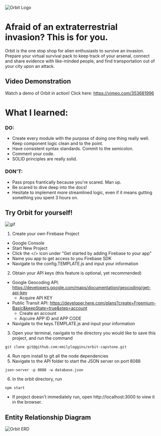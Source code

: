 ![Orbit Logo](https://github.com/emilyloggins/orbit-capstone/blob/master/src/img/logo/OrbitLogo1.png?raw=true "Orbit Logo")
# Afraid of an extraterrestrial invasion? This is for you.
Orbit is the one stop shop for alien enthusiasts to survive an invasion. Prepare your virtual survival pack to keep track of your arsenal, connect and share evidence with like-minded people, and find transportation out of your city upon an attack.

## Video Demonstration
Watch a demo of Orbit in action! Click here: https://vimeo.com/353681996

# What I learned:
### DO: 
- Create every module with the purpose of doing one thing really well. Keep component logic clean and to the point.
- Have consistent syntax standards. Commit to the semicolon.
- Comment your code.
- SOLID principles are really solid.
### DON'T:
- Pass props frantically because you're scared. Man up.
- Be scared to dive deep into the docs!
- Hesitate to implement more streamlined logic, even if it means gutting something you spent 3 hours on. 

## Try Orbit for yourself!
![gif](https://media.giphy.com/media/eKPFMehGvHFNkCYPmU/giphy.gif)

1. Create your own Firebase Project
* Google Console
* Start New Project
* Click the </> icon under "Get started by adding Firebase to your app"
* Name you app to get access to you Firebase SDK
* Navigate to the config.TEMPLATE.js and input your information
2. Obtain your API keys 
(this feature is optional, yet recommended)
* Google Geocoding API: https://developers.google.com/maps/documentation/geocoding/get-api-key
  * Acquire API KEY
* Public Transit API: https://developer.here.com/plans?create=Freemium-Basic&keepState=true&step=account
  * Create an account
  * Aqcuire APP ID and APP CODE
* Navigate to the keys.TEMPLATE.js and input your information

3. Open your terminal, navigate to the directory you would like to save this project, and run the command

```git clone git@github.com:emilyloggins/orbit-capstone.git```

4. Run npm install to git all the node dependencies
5. Navigate to the API folder to start the JSON server on port 8088

  ``json-server -p 8088 -w database.json``
  
6. In the orbit directory, run 

```npm start```
* If project doesn't immediately run, open http://localhost:3000 to view it in the browser.

## Entity Relationship Diagram
![Orbit ERD](https://github.com/emilyloggins/orbit-capstone/blob/master/src/img/ERD.png)



